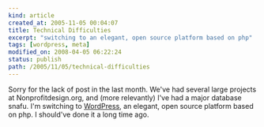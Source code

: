 ```yaml
---
kind: article
created_at: 2005-11-05 00:04:07
title: Technical Difficulties
excerpt: "switching to an elegant, open source platform based on php"
tags: [wordpress, meta]
modified_on: 2008-04-05 06:22:24
status: publish 
path: /2005/11/05/technical-difficulties
---
```


Sorry for the lack of post in the last month. We've had several large projects at Nonprofitdesign.org, and (more relevantly) I've had a major database snafu. I'm switching to <a href="http://www.wordpress.org">WordPress</a>, an elegant, open source platform based on php. I should've done it a long time ago.